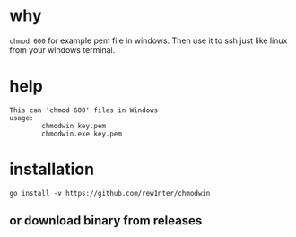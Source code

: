 # why
`chmod 600` for example pem file in windows. Then use it to ssh just like linux from your windows terminal.

# help
```
This can 'chmod 600' files in Windows
usage:
        chmodwin key.pem
        chmodwin.exe key.pem
```

# installation
`go install -v https://github.com/rew1nter/chmodwin`

## or download binary from releases
